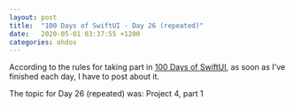 ```yaml
---
layout: post
title:  "100 Days of SwiftUI - Day 26 (repeated)"
date:   2020-05-01 03:37:55 +1200
categories: ohdos
---
```

According to the rules for taking part in [100 Days of SwiftUI](https://www.hackingwithswift.com/100/swiftui), as soon as I've finished each day, I have to post about it.

The topic for Day 26 (repeated) was: Project 4, part 1
